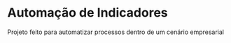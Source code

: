 # Automação de Indicadores 
 Projeto feito para automatizar processos dentro de um cenário empresarial
